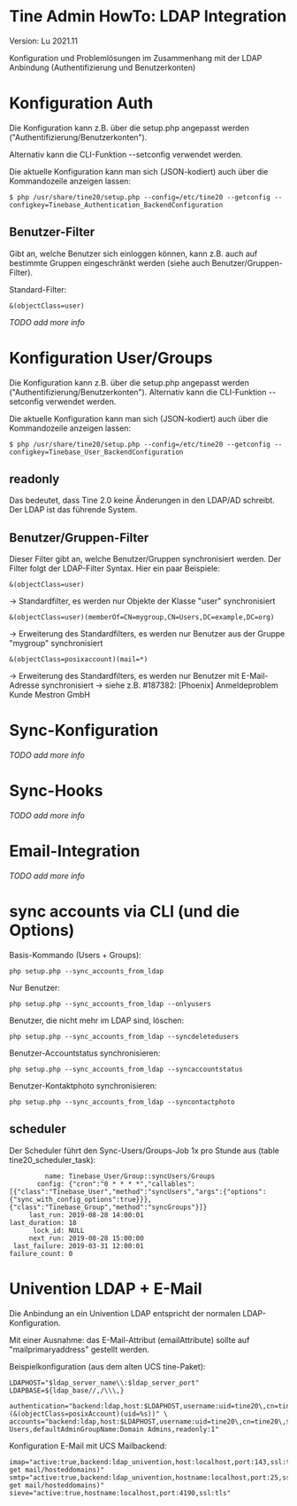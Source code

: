Tine Admin HowTo: LDAP Integration
=================

Version: Lu 2021.11

Konfiguration und Problemlösungen im Zusammenhang mit der LDAP Anbindung (Authentifizierung und Benutzerkonten)

# Konfiguration Auth

Die Konfiguration kann z.B. über die setup.php angepasst werden ("Authentifizierung/Benutzerkonten").

Alternativ kann die CLI-Funktion --setconfig verwendet werden.

Die aktuelle Konfiguration kann man sich (JSON-kodiert) auch über die Kommandozeile anzeigen lassen:

    $ php /usr/share/tine20/setup.php --config=/etc/tine20 --getconfig -- configkey=Tinebase_Authentication_BackendConfiguration

## Benutzer-Filter

Gibt an, welche Benutzer sich einloggen können, kann z.B. auch auf bestimmte Gruppen eingeschränkt werden (siehe auch Benutzer/Gruppen-Filter).

Standard-Filter:

    &(objectClass=user)

_TODO add more info_

# Konfiguration User/Groups

Die Konfiguration kann z.B. über die setup.php angepasst werden ("Authentifizierung/Benutzerkonten").
Alternativ kann die CLI-Funktion --setconfig verwendet werden.

Die aktuelle Konfiguration kann man sich (JSON-kodiert) auch über die Kommandozeile anzeigen lassen:

    $ php /usr/share/tine20/setup.php --config=/etc/tine20 --getconfig -- configkey=Tinebase_User_BackendConfiguration
    
## readonly

Das bedeutet, dass Tine 2.0 keine Änderungen in den LDAP/AD schreibt. Der LDAP ist das führende System.

## Benutzer/Gruppen-Filter

Dieser Filter gibt an, welche Benutzer/Gruppen synchronisiert werden. Der Filter folgt der LDAP-Filter Syntax.
Hier ein paar Beispiele:

    &(objectClass=user)
    
-> Standardfilter, es werden nur Objekte der Klasse "user" synchronisiert 

    &(objectClass=user)(memberOf=CN=mygroup,CN=Users,DC=example,DC=org)
    
-> Erweiterung des Standardfilters, es werden nur Benutzer aus der Gruppe "mygroup" synchronisiert

    &(objectClass=posixaccount)(mail=*)

-> Erweiterung des Standardfilters, es werden nur Benutzer mit E-Mail-Adresse synchronisiert
-> siehe z.B. #187382: [Phoenix] Anmeldeproblem Kunde Mestron GmbH

# Sync-Konfiguration

_TODO add more info_

# Sync-Hooks

_TODO add more info_

# Email-Integration

_TODO add more info_

# sync accounts via CLI (und die Options)

Basis-Kommando (Users + Groups):

    php setup.php --sync_accounts_from_ldap

Nur Benutzer:

    php setup.php --sync_accounts_from_ldap --onlyusers

Benutzer, die nicht mehr im LDAP sind, löschen:

    php setup.php --sync_accounts_from_ldap --syncdeletedusers

Benutzer-Accountstatus synchronisieren:

    php setup.php --sync_accounts_from_ldap --syncaccountstatus

Benutzer-Kontaktphoto synchronisieren:

    php setup.php --sync_accounts_from_ldap --syncontactphoto

## scheduler

Der Scheduler führt den Sync-Users/Groups-Job 1x pro Stunde aus (table tine20_scheduler_task):

             name: Tinebase_User/Group::syncUsers/Groups
           config: {"cron":"0 * * * *","callables":[{"class":"Tinebase_User","method":"syncUsers","args":{"options":{"sync_with_config_options":true}}},{"class":"Tinebase_Group","method":"syncGroups"}]}
         last_run: 2019-08-28 14:00:01
    last_duration: 18
          lock_id: NULL
         next_run: 2019-08-28 15:00:00
     last_failure: 2019-03-31 12:00:01
    failure_count: 0

# Univention LDAP + E-Mail

Die Anbindung an ein Univention LDAP entspricht der normalen LDAP-Konfiguration.

Mit einer Ausnahme: das E-Mail-Attribut (emailAttribute) sollte auf "mailprimaryaddress" gestellt werden.

Beispielkonfiguration (aus dem alten UCS tine-Paket):

    LDAPHOST="$ldap_server_name\\:$ldap_server_port"
    LDAPBASE=${ldap_base//,/\\\,}

    authentication="backend:ldap,host:$LDAPHOST,username:uid=tine20\,cn=tine20\,$LDAPBASE,password:$LDAPPASSWORD,bindRequiresDn:1,baseDn:cn=users\,$LDAPBASE,accountFilterFormat:(&(objectClass=posixAccount)(uid=%s))" \
    accounts="backend:ldap,host:$LDAPHOST,username:uid=tine20\,cn=tine20\,$LDAPBASE,password:$LDAPPASSWORD,bindRequiresDn:1,userDn:cn=users\,$LDAPBASE,groupsDn:cn=groups\,$LDAPBASE,defaultUserGroupName:Domain Users,defaultAdminGroupName:Domain Admins,readonly:1"

Konfiguration E-Mail mit UCS Mailbackend:

    imap="active:true,backend:ldap_univention,host:localhost,port:143,ssl:tls,useSystemAccount:1,domain:$(ucr get mail/hosteddomains)"
    smtp="active:true,backend:ldap_univention,hostname:localhost,port:25,ssl:tls,auth:login,primarydomain:$(ucr get mail/hosteddomains)"
    sieve="active:true,hostname:localhost,port:4190,ssl:tls"
